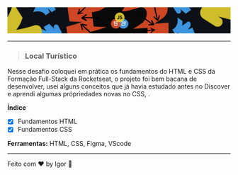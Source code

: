 <div style="">
  <a href="#">
    <img alt="Full-Stack" src="./.github/logo.png"/>
  </a>
</div>

---

> ### **Local Turístico**

<div style="">
  <p>
    Nesse desafio coloquei em prática os fundamentos do HTML e CSS da Formação Full-Stack da Rocketseat, o projeto foi bem bacana de desenvolver, usei alguns conceitos que já havia estudado antes no Discover e aprendi algumas própriedades novas no CSS, . 
  </p>
</div>

**Índice**

  - [X] Fundamentos HTML
  - [X] Fundamentos CSS

<div style="">
  <p>
    <strong>Ferramentas:</strong> HTML, CSS, Figma, VScode
  </p>
</div>

---

Feito com ❤ by Igor 🖖
